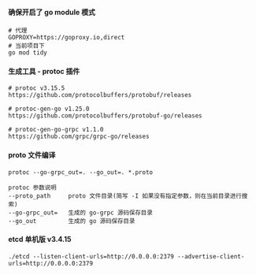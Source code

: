 #### 确保开启了 go module 模式
```
# 代理
GOPROXY=https://goproxy.io,direct
# 当前项目下
go mod tidy
```

#### 生成工具 - protoc 插件
```
# protoc v3.15.5
https://github.com/protocolbuffers/protobuf/releases

# protoc-gen-go v1.25.0
https://github.com/protocolbuffers/protobuf-go/releases

# protoc-gen-go-grpc v1.1.0
https://github.com/grpc/grpc-go/releases
```

#### proto 文件编译
```
protoc --go-grpc_out=. --go_out=. *.proto

protoc 参数说明
--proto_path     proto 文件目录(简写 -I 如果没有指定参数，则在当前目录进行搜索)
--go-grpc_out=   生成的 go-grpc 源码保存目录
--go_out         生成的 go 源码保存目录
```

#### etcd 单机版 v3.4.15
```
./etcd --listen-client-urls=http://0.0.0.0:2379 --advertise-client-urls=http://0.0.0.0:2379
```
